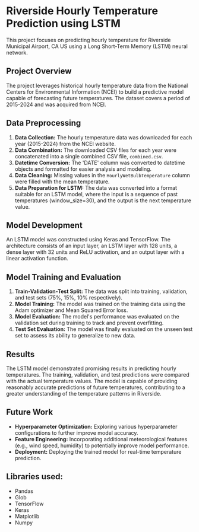 
# Riverside Hourly Temperature Prediction using LSTM

This project focuses on predicting hourly temperature for Riverside Municipal Airport, CA US using a Long Short-Term Memory (LSTM) neural network. 

## Project Overview

The project leverages historical hourly temperature data from the National Centers for Environmental Information (NCEI) to build a predictive model capable of forecasting future temperatures. The dataset covers a period of 2015-2024 and was acquired from NCEI.

## Data Preprocessing

1. **Data Collection:** The hourly temperature data was downloaded for each year (2015-2024) from the NCEI website.
2. **Data Combination:** The downloaded CSV files for each year were concatenated into a single combined CSV file, `combined.csv`.
3. **Datetime Conversion:** The 'DATE' column was converted to datetime objects and formatted for easier analysis and modeling.
4. **Data Cleaning:** Missing values in the `HourlyWetBulbTemperature` column were filled with the mean temperature.
5. **Data Preparation for LSTM:** The data was converted into a format suitable for an LSTM model, where the input is a sequence of past temperatures (window_size=30), and the output is the next temperature value.

## Model Development

An LSTM model was constructed using Keras and TensorFlow. The architecture consists of an input layer, an LSTM layer with 128 units, a dense layer with 32 units and ReLU activation, and an output layer with a linear activation function.

## Model Training and Evaluation

1. **Train-Validation-Test Split:** The data was split into training, validation, and test sets (75%, 15%, 10% respectively).
2. **Model Training:** The model was trained on the training data using the Adam optimizer and Mean Squared Error loss.
3. **Model Evaluation:** The model's performance was evaluated on the validation set during training to track and prevent overfitting.
4. **Test Set Evaluation:** The model was finally evaluated on the unseen test set to assess its ability to generalize to new data.

## Results

The LSTM model demonstrated promising results in predicting hourly temperatures. The training, validation, and test predictions were compared with the actual temperature values. The model is capable of providing reasonably accurate predictions of future temperatures, contributing to a greater understanding of the temperature patterns in Riverside.

## Future Work

- **Hyperparameter Optimization:** Exploring various hyperparameter configurations to further improve model accuracy.
- **Feature Engineering:** Incorporating additional meteorological features (e.g., wind speed, humidity) to potentially improve model performance.
- **Deployment:** Deploying the trained model for real-time temperature prediction.


## Libraries used:

- Pandas
- Glob
- TensorFlow
- Keras
- Matplotlib
- Numpy
